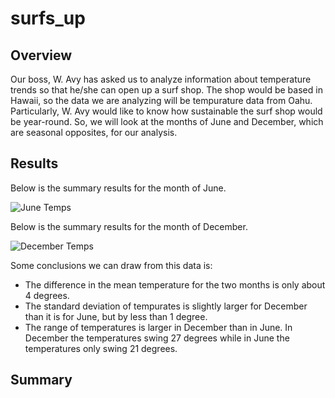 # surfs_up

## Overview
Our boss, W. Avy has asked us to analyze information about temperature trends so that he/she can open up a surf shop. The shop would be based in Hawaii, so the data we are analyzing will be tempurature data from Oahu. Particularly, W. Avy would like to know how sustainable the surf shop would be year-round. So, we will look at the months of June and December, which are seasonal opposites, for our analysis.

## Results
Below is the summary results for the month of June.

![June Temps](https://user-images.githubusercontent.com/91795475/145693584-14e034b4-86c4-4d05-9cc3-b9d8ded4fada.png)


Below is the summary results for the month of December.

![December Temps](https://user-images.githubusercontent.com/91795475/145693603-a2d88251-7125-4e83-8561-55aec781f35b.png)

Some conclusions we can draw from this data is:

- The difference in the mean temperature for the two months is only about 4 degrees.
- The standard deviation of tempurates is slightly larger for December than it is for June, but by less than 1 degree.
- The range of temperatures is larger in December than in June. In December the temperatures swing 27 degrees while in June the temperatures only swing 21 degrees.


## Summary
